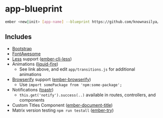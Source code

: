 # app-blueprint

```sh
ember <new|init> [app-name] --blueprint https://github.com/knownasilya/app-blueprint.git
```

## Includes

* [Bootstrap]
* [FontAwesome]
* [Less] support ([ember-cli-less](https://www.npmjs.org/package/ember-cli-less))
* Animations ([liquid-fire](http://ef4.github.io/liquid-fire/))
  - See link above, and edit `app/transitions.js` for additional animations
* [Browserify] support ([ember-browserify](https://www.npmjs.org/package/ember-browserify))
  - Use `import somePackage from 'npm:some-package';`
* Notifications ([toastr](http://toastrjs.com))
  - `this.get('notify').success(..)` available in routes, controllers, and components
* Custom Titles Component ([ember-document-title](https://www.npmjs.com/package/ember-document-title))
* Matrix version testing `npm run testall` ([ember-try](https://www.npmjs.com/package/ember-try))

[Less]: http://lesscss.org/
[Bootstrap]: http://getbootstrap.com/
[FontAwesome]: http://fortawesome.github.io/Font-Awesome/
[Browserify]: http://browserify.org/
